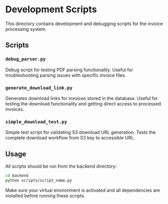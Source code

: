 # Development Scripts

This directory contains development and debugging scripts for the invoice processing system.

## Scripts

### `debug_parser.py`
Debug script for testing PDF parsing functionality. Useful for troubleshooting parsing issues with specific invoice files.

### `generate_download_link.py`
Generates download links for invoices stored in the database. Useful for testing the download functionality and getting direct access to processed invoices.

### `simple_download_test.py`
Simple test script for validating S3 download URL generation. Tests the complete download workflow from S3 key to accessible URL.

## Usage

All scripts should be run from the backend directory:

```bash
cd backend
python scripts/script_name.py
```

Make sure your virtual environment is activated and all dependencies are installed before running these scripts.
